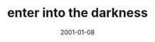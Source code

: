 ---
layout: base.njk
title : 'enter into the darkness' 
view_title : 'enter into the darkness' 
year : '2001' 
date : '2001-01-08' 
img_file : '/drawing/enterdark.png' 
html_file : 'enterdark' 
next_html : 'wentaway.html' 
year_order : '2' 
permalink : "title/{{html_file}}.html"
---